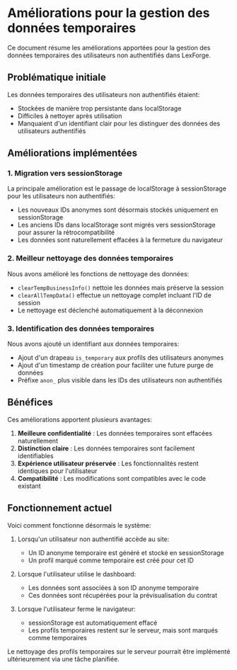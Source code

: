 # Améliorations pour la gestion des données temporaires

Ce document résume les améliorations apportées pour la gestion des données temporaires des utilisateurs non authentifiés dans LexForge.

## Problématique initiale

Les données temporaires des utilisateurs non authentifiés étaient:
- Stockées de manière trop persistante dans localStorage
- Difficiles à nettoyer après utilisation
- Manquaient d'un identifiant clair pour les distinguer des données des utilisateurs authentifiés

## Améliorations implémentées

### 1. Migration vers sessionStorage

La principale amélioration est le passage de localStorage à sessionStorage pour les utilisateurs non authentifiés:

- Les nouveaux IDs anonymes sont désormais stockés uniquement en sessionStorage
- Les anciens IDs dans localStorage sont migrés vers sessionStorage pour assurer la rétrocompatibilité
- Les données sont naturellement effacées à la fermeture du navigateur

### 2. Meilleur nettoyage des données temporaires

Nous avons amélioré les fonctions de nettoyage des données:

- `clearTempBusinessInfo()` nettoie les données mais préserve la session
- `clearAllTempData()` effectue un nettoyage complet incluant l'ID de session
- Le nettoyage est déclenché automatiquement à la déconnexion

### 3. Identification des données temporaires

Nous avons ajouté un identifiant aux données temporaires:

- Ajout d'un drapeau `is_temporary` aux profils des utilisateurs anonymes
- Ajout d'un timestamp de création pour faciliter une future purge de données
- Préfixe `anon_` plus visible dans les IDs des utilisateurs non authentifiés

## Bénéfices

Ces améliorations apportent plusieurs avantages:

1. **Meilleure confidentialité** : Les données temporaires sont effacées naturellement
2. **Distinction claire** : Les données temporaires sont facilement identifiables
3. **Expérience utilisateur préservée** : Les fonctionnalités restent identiques pour l'utilisateur
4. **Compatibilité** : Les modifications sont compatibles avec le code existant

## Fonctionnement actuel

Voici comment fonctionne désormais le système:

1. Lorsqu'un utilisateur non authentifié accède au site:
   - Un ID anonyme temporaire est généré et stocké en sessionStorage
   - Un profil marqué comme temporaire est créé pour cet ID

2. Lorsque l'utilisateur utilise le dashboard:
   - Les données sont associées à son ID anonyme temporaire
   - Ces données sont récupérées pour la prévisualisation du contrat

3. Lorsque l'utilisateur ferme le navigateur:
   - sessionStorage est automatiquement effacé
   - Les profils temporaires restent sur le serveur, mais sont marqués comme temporaires

Le nettoyage des profils temporaires sur le serveur pourrait être implémenté ultérieurement via une tâche planifiée. 